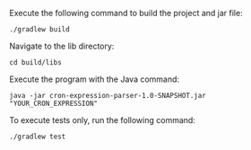 Execute the following command to build the project and jar file:

```./gradlew build```

Navigate to the lib directory:

```cd build/libs```

Execute the program with the Java command:

```java -jar cron-expression-parser-1.0-SNAPSHOT.jar "YOUR_CRON_EXPRESSION"```

To execute tests only, run the following command:

```./gradlew test```